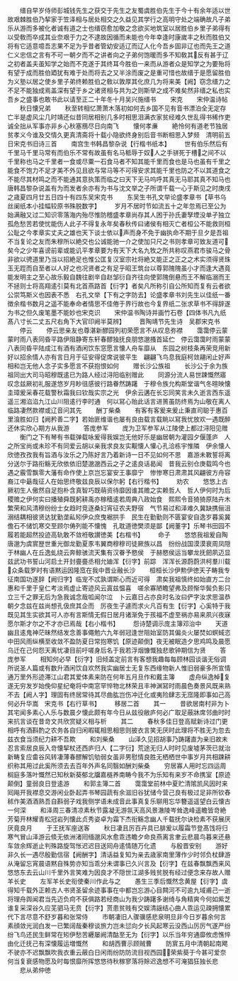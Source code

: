 <!-- { "loadSidebar": true } -->
　　缙自早岁侍师彭城钱先生之获交于先生之友蜀虞胜伯先生于今十有余年适以世故艰棘胜伯乃挈家于笠泽相与居处相交之久益见其学行之高明守处之端确故凡子弟乐从游而多被化者诚有道之士也缙窃愈加敬之念欲买地筑室以居胜伯乡里子弟得有以受敎而卒成其业奈艰于力之不逮故因循而未能也今年幸逢时康嵗丰之秋而胜伯又将有它适意噫吾志果不足为乎昔者管幼安适辽而辽人化今吾乡固非辽也而先王之道仁义忠信之言有不可一朝夕而不之讲者向之子弟何饱暖而多不知敎其反有甚于辽之初者盖夫虽知学之始而不克遂于其终耳今胜伯一来而从游者众是知学之为要殆将有望于成而胜伯廼犹有难于处而将去之又半涂而废之是重可惜也故缙于是愿留胜伯为义塾以居之使乡里子弟终赖胜伯之敎以敦厚其化庶几为将来美【阙】窃念缙力之不足不能独成焉盖深有望于乡之诸贤相与共为之则斯举之成不难矣然非缙之私也实吾乡之盛事也敢书此以请至正二十年冬十月吴兴施缙书
　　宋克
　　宋仲温诗帖
　　秋日懐兄弟
　　秋至转相忆萧萧木落初如何去乡国不见有音书漂泊全无定存亡半是虚风尘几时靖还似昔同居相别几多时相思泪满衣家贫经难久世乱得书稀作吏诚全拙从军事亦非乡心秋塞鴈尽日向南飞
　　懐何孝亷
　　絶怜何有道老节独居贫孝义今谁及交情久更真清斋将十载小隐欲终身别后音书断相思入梦频　清明前五日宋克书旧诗三首
　　南宫生书韩昌黎杂说【行楷书纸本】
　　世有伯乐然后有千里马千里马常有而伯乐不常有故虽有名马秪辱于奴人之手骈死于槽之间不以千里称也马之千里者一食或尽粟一石食马者不知其能千里而食也是马也虽有千里之能食不饱力不足才美不外见且欲与常马等不可得安求其能千里也防之不以其道食之不能尽其材鸣之而不能通其意执策而临之曰天下无马呜呼其真无马耶其真不知马也　唐韩昌黎杂说盖有为而发者余亦有为书与沈文举之子所谓千载一心于斯见之时庚戌之歳夏四月廿五日四十有四东吴宋克书
　　东吴生书孔文举论盛孝章书【草书乌丝阑纸本小挂幅较原书殊脱数字】
　　岁月不居时节如流五十之年忽焉已至公为始满融又过二知识零落海内殆尽惟防稽盛孝章尚存其人困于孙氏妻孥堙没单孑独立孤危愁苦若使忧能伤人此子不得复永年矣春秋传曰诸侯有相灭亡者桓公不能救则桓公耻之今孝章实丈夫之雄也天下谈士依以声而身不免于幽执命不期于旦夕是吾祖不当复论之友而朱穆所以絶交也公诚能驰一介之使加只尺之书则孝章可致友道可矣今之少年喜谤前辈或能讥平孝章要为有天下大名九牧之所共称叹燕君市骏马之骨非欲以骋道里乃当以招絶足也惟公匡复汉室宗社将絶又能正之正之之术实须得贤珠玉无踁而自至者以人好之也况贤者之有足乎昭王筑台以尊郭隗隗虽小才而逢大遇竟能发明主之至心故乐毅自魏往剧辛自赵邹衍自齐往向使郭隗倒悬而王不解临溺而王不拯则士将高翔逺引莫有北首燕路首【衍字】者矣凡所称引自公所知而复有云者欲公崇笃斯义也因表不悉　右孔文举【下有之字防去】论盛孝章书刘先生以佳纸一番徴余楷书数月之遥不能奉命者情思不佳倦于界行故也今复界纸二张求草书不得辞遂为书之但久废笔墨不能妙也宋克识
　　宋仲温书陶诗并画竹石卷【四体书凡九纸髙八寸长二丈五尺右角下大官印阙半莫辨】
　　晋陶靖节先生诗　吴郡宋克书
　　停云
　　停云思亲友也尊湛新醪园列初荣愿言不从叹息弥襟
　　霭霭停云蒙蒙时雨八表同昏平路伊阻静寄东轩春醪独抚良朋悠邈搔首延伫　停云霭霭时雨蒙蒙八表同昏平陆成江有酒有酒闲饮东窓愿言懐人舟车靡从　东园之树枝条再荣竞用新好以招余情人亦有言日月于征安得促席说彼平生　翩翩飞鸟息我庭柯敛翮闲止好声相和岂无他人念子实多愿言不获抱恨如何
　　赠长沙公族祖
　　长沙公于余为族祖同出大司马昭穆既逺已为路人经过浔阳临别赠此
　　同源分流人易世踈慨然寤叹念兹厥初礼服遂悠岁月眇徂感彼行路眷然踌躇　于穆令族允构斯堂谐气冬暄映懐圭璋爰采春花载警秋霜我曰钦哉实宗之光　伊余云遘在长忘同笑言未久逝言西东遥遥三湘淊淊九江山川阻逺行李时通　何以冩心贻此话言进篑虽防终焉为山敬在离人临路凄然款襟或辽音问其先
　　酬丁柴桑
　　有客有客爰来爰止秉直司聪于惠百里湌胜如归【阙矜善二字】若始匪维谐也屡有良由载言载眺以冩我忧放欢一遇既醉还休实欣心期方从我游
　　答庞参军
　　庞为卫军参军从江陵使上都过浔阳见赠
　　衡门之下有琴有书载弹载咏爰得我娱岂无他好乐是幽居朝为灌园夕偃蓬庐　人之所宝尚或未珍不有同爱云胡以亲我求良友实觏懐人懽心孔洽栋宇惟隣　伊余懐人欣徳孜孜我有旨酒与汝乐之乃陈好言乃着新诗一日不见如何不思　嘉游未斁誓将离分送尔于路衔觞无欣依依旧楚邈邈西云之子之逺良话曷闻　昔我云别仓庚载鸣今也遇之霰雪飘零大藩有命作使上京岂忘宴安王事靡宁　惨惨寒日肃肃其风翩彼方舟容裔江中朂哉征人在始思终敬兹良辰以保尔躬【右行楷书】
　　劝农
　　悠悠上古厥初生人傲然自足抱朴含真智巧既萌资待靡因谁其赡之实赖哲人　哲人伊何时为后稷赡之伊何实曰播殖舜既躬耕禹亦稼穑逺若周典八政始食　熙熙令音猗猗原陆卉木繁荣和风清穆纷纷士女趋时竞逐桑妇宵征农夫野宿　气节易过和泽难久冀缺携俪沮溺结耦相彼贤达犹勤垄畆矧伊众庶曳裾拱手　民生在勤勤则不匮宴安自逸岁暮奚冀儋石不储饥寒交至顾尔俦列能不懐愧　孔耽道徳樊须是鄙【阙董字】乐琴书田园不履若能超然投迹高轨敢不敛袵敬讃徳美【右楷书】
　　命子
　　悠悠我祖爰自陶唐邈为虞賔歴世重光御龙勤夏豕韦翼商穆穆司徒厥族以昌　纷纷战国漠漠衰周凤隠于林幽人在丘逸虬绕云奔鲸骇流天集有汉眷予愍侯　于赫愍侯运当攀龙抚劒夙迈显兹武功书誓山河启土开封亹亹丞相允廸浑【衍字】前踪　浑浑长源蔚蔚洪柯羣川载众条载罗时有语黙运因隆窊在我中晋业融长沙
　　桓桓长沙伊勲伊徳天子畴我专征南国功遂辞【阙归字】临宠不忒孰谓斯心而近可得　肃矣我祖慎终如始直方二台惠和千里于皇仁考淡焉虚止寄迹风云寘兹愠喜　嗟余寡陋瞻望弗及顾惭华鬓负影只立三千之罪无后为急我诚念哉呱闻尔泣　卜云嘉日占亦良时名汝曰俨字汝求思温恭朝夕念兹在兹尚想孔伋庶其企而　厉夜生子遽而求火凡百有生【衍字】心奚特于我既见其生实欲其可人亦有言斯情无假日居月诸渐免于孩福不虚至祸亦易来夙兴夜寐愿尔斯才尔之不才亦已焉哉【右小楷书】
　　怨诗楚调示庞主簿邓治中
　　天道幽且逺鬼神茫昧然结发念善事僶勉六九年弱冠逢世阻始室防其偏炎火屡焚如螟蜮恣中田风雨纵横至收敛不盈防夏日常抱寒饥【原迹颠倒】夜无被眠造夕思鸡鸣及晨愿乌迁在己何怨天离忧凄目前吁嗟身后名于我若浮烟慷慨独悲歌钟期信为贤
　　答庞参军
　　相知何必早【衍字】旧倾盖定前言有客想我趣每每顾林园谈谐无俗调所说圣人篇或有数升酒闲饮自欢然我实幽居士无复东西缘物新人惟旧弱豪多所宣情通万里外形迹滞江山君其爱体素来防在何年五月旦作和戴主簿
　　虚舟纵逸棹复遂无穷发岁始俛仰星纪奄将中南窓罕悴物北林荣且丰神渊冩时雨晨色奏景风既来熟不去【阙人字】理固有终居常待其尽曲肱岂伤冲迁化或夷险肆志无窊隆即事如己高何必升华嵩　宋克书【右行草书】
　　移居二首
　　其一
　　昔欲居南村非为卜其宅闻多素心人乐与数晨夕懐此颇有年今日从兹役敝庐何必广取足蔽牀席邻曲时时来抗言谈在昔竒文共欣赏疑义相与析
　　其二
　　春秋多佳日登高赋新诗过门更相呼有酒斟酌之农务各自归闲暇辄相思相思则披衣言笑无厌时此理将不胜无为忽去兹衣食当须纪力耕不吾欺
　　和刘柴桑
　　山泽久见招胡事乃踌躇直为亲旧故未忍言索居良辰入竒懐挈杖还西庐归人【二字衍】荒途无归人时时见废墟茅茨已就治新畴复应畬谷风转凄薄春醪解饥劬弱女虽非男慰情良胜无栖栖世中事岁月共相踈耕织称其用过此奚所须去去百年外声名同翳如酬刘柴桑
　　穷居寡人用时忘四运周榈庭多落叶慨然已知秋新葵郁北牖嘉穟养南畴今我不为乐知有来岁不命携室【原迹颠倒】童弱良日登逺游
　　和郭主簿二首
　　霭霭堂前林中夏贮清隂凯风因时来囘飚开我襟息交游闲业卧起弄书琴园蔬有余滋旧谷犹储今营己良有极过足非所钦舂秫作美酒酒熟吾自斟弱子戏我侧学语未成音此事真复乐聊用忘华簪遥遥望白云懐古一何深
　　和泽周三春清凉素秋节露凝无游氛天高风景澈陵岑耸逸峰遥瞻皆竒絶芳菊开林耀青松冠岩列懐此贞秀姿卓为霜下杰衔觞念幽人千载抚尔诀检素不获展厌厌竟良月
　　于王抚军座送客
　　秋日凄且厉百卉具已腓爰以履霜节登髙饯将归寒气冒山泽游云倐无依洲渚囘缅邈风水愈乖违瞻夕命良燕离言聿云悲晨鸟暮来还悬车敛余辉逝止判殊路旋驾怅迟迟目送囘舟逺情随万化遗
　　与殷晋安别
　　游好非久长一遇尽殷勤信宿【阙酬字】清话益复知为亲去歳家南里薄作少时邻负杖肆游从淹留忘宵晨语黙自殊势亦知当乖分未谓事已久兴言及【衍字】在兹春飘飘西来风悠悠东去云山川千里外言笑难为因良才不隠世江湖多贱贫脱有经过便念来存故人赠羊长史
　　左军羊长史衔使秦川作此与之
　　愚生三季后慨然念黄屋【衍字】虞得知千载外正赖古人书贤圣留余迹事事在中都岂忘游心目闗河不可逾九域甫己一逝将理舟舆闻君当先迈负疴不获俱路若经商山为我少踌躇多谢绮与角精爽今何如紫芝谁复采深谷久应芜驷马无贲【衍字】贳患贫贱有交娱清謡结心曲人乖运见疎拥懐累代下言尽意不舒岁暮和张常侍
　　市朝凄旧人骤骥感悲泉明旦非今日岁暮余何言素顔敛光润白发一已繁阔哉秦穆谈旅力岂未愆向夕长风起寒云没西山厉厉气遂严纷纷飞鸟还民生鲜常在矧伊愁苦纒屡阙清酤至无为【衍字】以乐当年穷通靡攸虑憔悴由化迁抚己有深懐履运増慨然
　　和胡西曹示顾贼曹
　　防賔五月中清朝起南飔不驶亦不迟飘飘吹我衣重云蔽白日闲雨纷防防流目视西园荣紫葵于今甚可爱奈何当复衰感物愿及时每恨靡所挥悠悠待秋稼寥落将賖迟逸想不可淹猖狂独长悲
　　悲从弟仲徳
